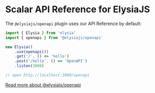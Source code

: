 # Scalar API Reference for ElysiaJS

The `@elysiajs/openapi` plugin uses our API Reference by default:

```ts
import { Elysia } from 'elysia'
import { openapi } from '@elysiajs/openapi'

new Elysia()
    .use(openapi())
    .get('/', () => 'hello')
    .post('/hello', () => 'OpenAPI')
    .listen(3000)

// open http://localhost:3000/openapi
```

[Read more about @elysiajs/openapi](https://elysiajs.com/plugins/openapi)
